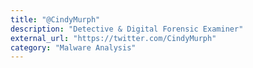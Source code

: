 ```yaml
---
title: "@CindyMurph"
description: "Detective & Digital Forensic Examiner"
external_url: "https://twitter.com/CindyMurph"
category: "Malware Analysis"
---
```

